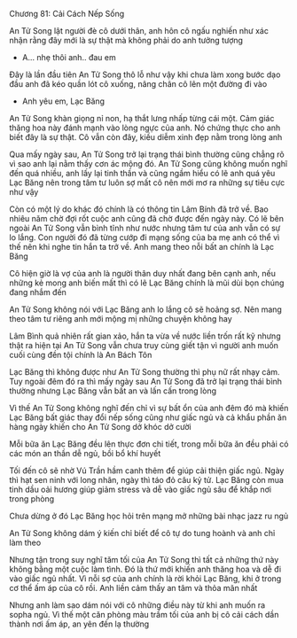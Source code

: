 




Chương 81: Cải Cách Nếp Sống

An Tử Song lật người đè cô dưới thân, anh hôn cô ngấu nghiến như xác nhận rằng đây mới là sự thật mà không phải do anh tưởng tượng

- A... nhẹ thôi anh.. đau em

Đây là lần đầu tiên An Tử Song thô lỗ như vậy khi chưa làm xong bước dạo đầu anh đã kéo quần lót cô xuống, nâng chân cô lên một đường đi vào

- Anh yêu em, Lạc Băng

An Tử Song khàn giọng nỉ non, hạ thắt lưng nhấp từng cái một. Cảm giác thăng hoa này đánh mạnh vào lòng ngực của anh. Nó chứng thực cho anh biết đây là sự thật. Cô vẫn còn đây, kiều diễm xinh đẹp nằm trong lòng anh

Qua mấy ngày sau, An Tử Song trở lại trạng thái bình thường cũng chẳng rõ vì sao anh lại nằm thấy cơn ác mộng đó. An Tử Song cũng không muốn nghĩ đến quá nhiều, anh lấy lại tinh thần và cũng ngầm hiểu có lẽ anh quá yêu Lạc Băng nên trong tâm tư luôn sợ mất cô nên mới mơ ra những sự tiêu cực như vậy

Còn có một lý do khác đó chính là có thông tin Lâm Bính đã trở về. Bao nhiêu năm chờ đợi rốt cuộc anh cũng đã chờ được đến ngày này. Có lẽ bên ngoài An Tử Song vẫn bình tĩnh như nước nhưng tâm tư của anh vẫn có sự lo lắng. Con người đó đã từng cướp đi mạng sống của ba mẹ anh có thể vì thế nên khi nghe tin hắn ta trở về. Anh mang theo nỗi bất an chính là Lạc Băng

Cô hiện giờ là vợ của anh là người thân duy nhất đang bên cạnh anh, nếu những kẻ mong anh biến mất thì có lẽ Lạc Băng chính là mũi dùi bọn chúng đang nhắm đến

An Tử Song không nói với Lạc Băng anh lo lắng cô sẽ hoảng sợ. Nên mang theo tâm tư riêng anh mới mộng mị những chuyện không hay

Lâm Bình quả nhiên rất gian xảo, hắn ta vừa về nước liền trốn rất kỹ nhưng thật ra hiện tại An Tử Song vẫn chưa truy cùng giết tận vì người anh muốn cuối cùng đền tội chính là An Bách Tôn

Lạc Băng thì không được như An Tử Song thường thì phụ nữ rất nhạy cảm. Tuy ngoài đêm đó ra thì mấy ngày sau An Tử Song đã trở lại trạng thái bình thường nhưng Lạc Băng vẫn bất an và lấn cấn trong lòng

Vì thế An Tử Song không nghĩ đến chỉ vì sự bất ổn của anh đêm đó mà khiến Lạc Băng bất giác thay đổi nếp sống cũng như giấc ngủ và cả khẩu phần ăn hàng ngày khiến cho An Tử Song dở khóc dở cười

Mỗi bữa ăn Lạc Băng đều lên thực đơn chi tiết, trong mỗi bữa ăn đều phải có các món an thần dễ ngủ, bồi bổ khí huyết

Tối đến cô sẽ nhờ Vú Trần hầm canh thêm để giúp cải thiện giấc ngủ. Ngày thì hạt sen ninh với long nhãn, ngày thì táo đỏ câu kỷ tử. Lạc Băng còn mua tinh dầu oải hương giúp giảm stress và dễ vào giấc ngủ sâu để khắp nơi trong phòng

Chưa dừng ở đó Lạc Băng học hỏi trên mạng mở những bài nhạc jazz ru ngủ

An Tử Song không dám ý kiến chỉ biết để cô tự do tung hoành và anh chỉ làm theo

Nhưng tận trong suy nghĩ tăm tối của An Tử Song thì tất cả những thứ này không bằng một cuộc làm tình. Đó là thứ mới khiến anh thăng hoa và dễ đi vào giấc ngủ nhất. Vì nỗi sợ của anh chính là rời khỏi Lạc Băng, khi ở trong cơ thể ấm áp của cô rồi. Anh liền cảm thấy an tâm và thỏa mãn nhất

Nhưng anh làm sao dám nói với cô những điều này từ khi anh muốn ra sopha ngủ. Vì thế một căn phòng màu trầm tối của anh bị cô cải cách dần thành nơi ấm áp, an yên đến lạ thường




